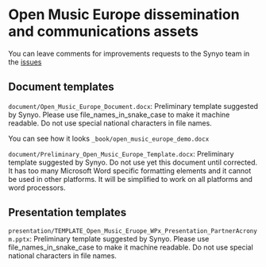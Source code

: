 # Open Music Europe dissemination and communications assets


You can leave comments for improvements requests to the Synyo team in the [issues](https://github.com/dataobservatory-eu/open_music_europe_templates/issues)

## Document templates

`document/Open_Music_Europe_Document.docx`: Preliminary template suggested by Synyo. Please use file_names_in_snake_case to make it machine readable. Do not use special national characters in file names. 

You can see how it looks `_book/open_music_europe_demo.docx`

`document/Preliminary_Open_Music_Europe_Template.docx`: Preliminary template suggested by Synyo. Do not use yet this document until corrected. It has too many Microsoft Word specific formatting elements and it cannot be used in other platforms. It will be simplified to work on all platforms and word processors.

## Presentation templates

`presentation/TEMPLATE_Open_Music_Eruope_WPx_Presentation_PartnerAcronym.pptx`: Preliminary template suggested by Synyo. Please use file_names_in_snake_case to make it machine readable. Do not use special national characters in file names.



